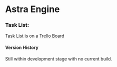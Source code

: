 # Astra Engine #


### Task List: ###
Task List is on a [Trello Board](https://trello.com/b/z9jC04Rd/astra-engine)

#### Version History ####
Still within development stage with no current build.